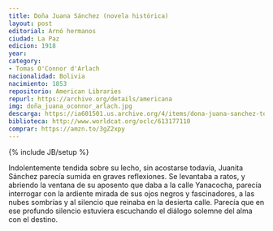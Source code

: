 ```yaml
---
title: Doña Juana Sánchez (novela histórica)
layout: post
editorial: Arnó hermanos
ciudad: La Paz
edicion: 1918
year:
category: 
- Tomas O'Connor d'Arlach 
nacionalidad: Bolivia
nacimiento: 1853
repositorio: American Libraries
repurl: https://archive.org/details/americana
img: doña_juana_oconnor_arlach.jpg
descarga: https://ia601501.us.archive.org/4/items/dona-juana-sanchez-tomas-o-connor-d-arlach/Do%C3%B1a%20Juana%20Sanchez%20-%20Tomas%20O%27Connor%20d%27%20Arlach.pdf
biblioteca: http://www.worldcat.org/oclc/613177110
comprar: https://amzn.to/3gZ2xpy
---
```

{% include JB/setup %}

Indolentemente tendida sobre su lecho, sin acostarse todavía, Juanita Sánchez parecía sumida en graves reflexiones. Se levantaba a ratos, y abriendo la ventana de su aposento que daba a la calle Yanacocha, parecía interrogar con la ardiente mirada de sus ojos negros y fascinadores, a las nubes sombrías y al silencio que reinaba en la desierta calle. Parecía que en ese profundo silencio estuviera escuchando el diálogo solemne del alma con el destino.
